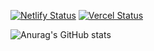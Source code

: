 [![Netlify Status](https://api.netlify.com/api/v1/badges/8ee6936a-585d-4a19-8a5b-ba8b3b524296/deploy-status)](https://app.netlify.com/projects/canon-ls/deploys)
[![Vercel Status](https://api.vercel.com/api/v1/badges/8ee6936a-585d-4a19-8a5b-ba8b3b524296/deploy-status)](https://little-can.vercel.app/)

![Anurag's GitHub stats](https://github-readme-stats.vercel.app/api?username=carlfreeman&show_icons=true&theme=dark)
